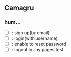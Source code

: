## Camagru


### hum...
- [ ] : sign up(by email)
- [ ] : login(with username)
- [ ] : enable to reset password
- [ ] : logout in any pages
test
